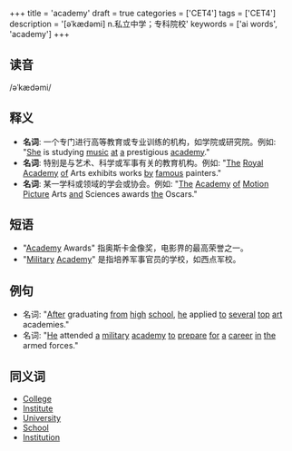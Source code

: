+++
title = 'academy'
draft = true
categories = ['CET4']
tags = ['CET4']
description = '[əˈkædəmi] n.私立中学；专科院校'
keywords = ['ai words', 'academy']
+++

## 读音
/əˈkædəmi/

## 释义
- **名词**: 一个专门进行高等教育或专业训练的机构，如学院或研究院。例如: "[She](/post/she/) is studying [music](/post/music/) [at](/post/at/) [a](/post/a/) prestigious [academy](/post/academy/)."
- **名词**: 特别是与艺术、科学或军事有关的教育机构。例如: "[The](/post/the/) [Royal](/post/royal/) [Academy](/post/academy/) [of](/post/of/) Arts exhibits works [by](/post/by/) [famous](/post/famous/) painters."
- **名词**: 某一学科或领域的学会或协会。例如: "[The](/post/the/) [Academy](/post/academy/) [of](/post/of/) [Motion](/post/motion/) [Picture](/post/picture/) Arts [and](/post/and/) Sciences awards [the](/post/the/) Oscars."

## 短语
- "[Academy](/post/academy/) Awards" 指奥斯卡金像奖，电影界的最高荣誉之一。
- "[Military](/post/military/) [Academy](/post/academy/)" 是指培养军事官员的学校，如西点军校。

## 例句
- 名词: "[After](/post/after/) graduating [from](/post/from/) [high](/post/high/) [school](/post/school/), [he](/post/he/) applied [to](/post/to/) [several](/post/several/) [top](/post/top/) [art](/post/art/) academies."
- 名词: "[He](/post/he/) attended [a](/post/a/) [military](/post/military/) [academy](/post/academy/) [to](/post/to/) [prepare](/post/prepare/) [for](/post/for/) [a](/post/a/) [career](/post/career/) [in](/post/in/) [the](/post/the/) armed forces."

## 同义词
- [College](/post/college/)
- [Institute](/post/institute/)
- [University](/post/university/)
- [School](/post/school/)
- [Institution](/post/institution/)
